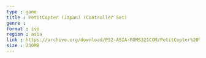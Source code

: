 ```yaml
---
type : game
title : PetitCopter (Japan) (Controller Set)
genre : 
format : iso
region : asia
link : https://archive.org/download/PS2-ASIA-ROMS321COM/PetitCopter%20%28Japan%29%20%28Controller%20Set%29.7z
size : 230MB
---
```

